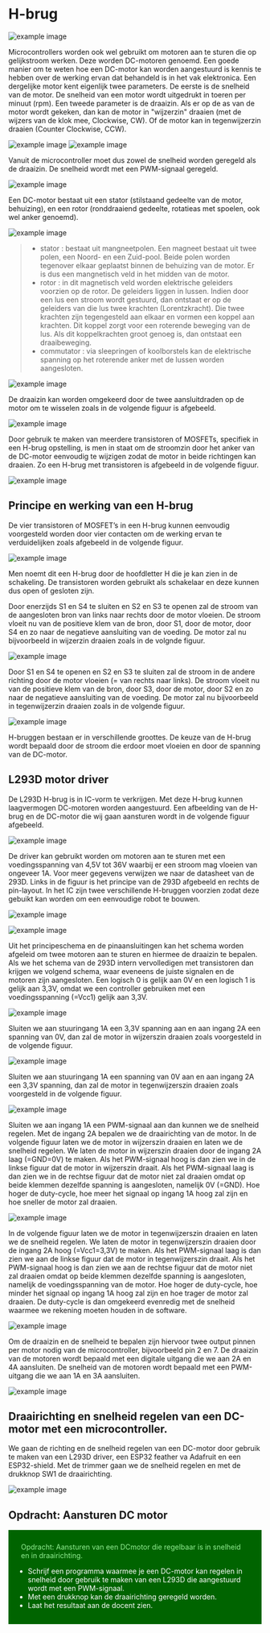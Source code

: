 # H-brug

![example image](./images/H-bridge.png "An exemplary image")

Microcontrollers worden ook wel gebruikt om motoren aan te sturen die op gelijkstroom werken.
Deze worden DC-motoren genoemd. Een goede manier om te weten hoe een DC-motor kan worden aangestuurd is kennis te hebben over de werking ervan dat behandeld is in het vak elektronica.
Een dergelijke motor kent eigenlijk twee parameters.
De eerste is de snelheid van de motor. De snelheid van een motor wordt uitgedrukt in toeren per minuut (rpm).
Een tweede parameter is de draaizin. Als er op de as van de motor wordt gekeken, dan kan de motor in "wijzerzin" draaien (met de wijzers van de klok mee, Clockwise, CW). Of de motor kan in tegenwijzerzin draaien (Counter Clockwise, CCW).

![example image](./images/motor1.png "An exemplary image")
![example image](./images/motor.jpg "An exemplary image")

Vanuit de microcontroller moet dus zowel de snelheid worden geregeld als de draaizin.
De snelheid wordt met een PWM-signaal geregeld.

![example image](./images/dcmotor1.jpg "An exemplary image")

Een DC-motor bestaat uit een stator (stilstaand gedeelte van de motor, behuizing), en een rotor (ronddraaiend gedeelte, rotatieas met spoelen, ook wel anker genoemd).  

![example image](./images/dcmotor2.png "An exemplary image")

>- stator : bestaat uit mangneetpolen. Een magneet bestaat uit twee polen, een Noord- en een Zuid-pool. Beide polen worden tegenover elkaar geplaatst binnen de behuizing van de motor. Er is dus een mangnetisch veld in het midden van de motor.
>- rotor : in dit magnetisch veld worden elektrische geleiders voorzien op de rotor. De geleiders liggen in lussen. Indien door een lus een stroom wordt gestuurd, dan ontstaat er op de geleiders van die lus twee krachten (Lorentzkracht). Die twee krachten zijn tegengesteld aan elkaar en vormen een koppel aan krachten. Dit koppel zorgt voor een roterende beweging van de lus. Als dit koppelkrachten groot genoeg is, dan ontstaat een draaibeweging.
>- commutator : via sleepringen of koolborstels kan de elektrische spanning op het roterende anker met de lussen worden aangesloten.  

![example image](./images/Electric_motor.gif "An exemplary image")

De draaizin kan worden omgekeerd door de twee aansluitdraden op de motor om te wisselen zoals in de volgende figuur is afgebeeld.

![example image](./images/motor2.png "An exemplary image")

Door gebruik te maken van meerdere transistoren of MOSFETs, specifiek in een H-brug opstelling, is men in staat om de stroomzin door het anker van de DC-motor eenvoudig te wijzigen zodat de motor in beide richtingen kan draaien. Zo een H-brug met transistoren is afgebeeld in de volgende figuur.

![example image](./images/hbrug1.png "An exemplary image")

## Principe en werking van een H-brug

De vier transistoren of MOSFET’s in een H-brug kunnen eenvoudig voorgesteld worden door vier contacten om de werking ervan te verduidelijken zoals afgebeeld in de volgende figuur.

![example image](./images/hbrug2.png "An exemplary image")

Men noemt dit een H-brug door de hoofdletter H die je kan zien in de schakeling. De transistoren worden gebruikt als schakelaar en deze kunnen dus open of gesloten zijn.

Door enerzijds S1 en S4 te sluiten en S2 en S3 te openen zal de stroom van de aangesloten bron van links naar rechts door de motor vloeien.
De stroom vloeit nu van de positieve klem van de bron, door S1, door de motor, door S4 en zo naar de negatieve aansluiting van de voeding. De motor zal nu bijvoorbeeld in wijzerzin draaien zoals in de volgnde figuur.

![example image](./images/hbrug3.png "An exemplary image")

Door S1 en S4 te openen en S2 en S3 te sluiten zal de stroom in de andere richting door de motor vloeien (= van rechts naar links).
De stroom vloeit nu van de positieve klem van de bron, door S3, door de motor, door S2 en zo naar de negatieve aansluiting van de voeding. De motor zal nu bijvoorbeeld in tegenwijzerzin draaien zoals in de volgende figuur.

![example image](./images/hbrug4.png "An exemplary image")

H-bruggen bestaan er in verschillende groottes. De keuze van de H-brug wordt bepaald door de stroom die erdoor moet vloeien en door de spanning van de DC-motor.

## L293D motor driver

De L293D H-brug is in IC-vorm te verkrijgen. Met deze H-brug kunnen laagvermogen DC-motoren worden aangestuurd. Een afbeelding van de H-brug en de DC-motor die wij gaan aansturen wordt in de volgende figuur afgebeeld.

![example image](./images/l293.png "An exemplary image")

De driver kan gebruikt worden om motoren aan te sturen met een voedingsspanning van 4,5V tot 36V waarbij er een stroom mag vloeien van ongeveer 1A. Voor meer gegevens verwijzen we naar de datasheet van de 293D.
Links in de figuur is het principe van de 293D afgebeeld en rechts de pin-layout. In het IC zijn twee verschillende H-bruggen voorzien zodat deze gebuikt kan worden om een eenvoudige robot te bouwen.

![example image](./images/ic.png "An exemplary image")

![example image](./images/tabel.png "An exemplary image")

Uit het principeschema en de pinaansluitingen kan het schema worden afgeleid om twee motoren aan te sturen en hiermee de draaizin te bepalen.
Als we het schema van de 293D intern vervolledigen met transistoren dan krijgen we volgend schema, waar eveneens de juiste signalen en de motoren zijn aangesloten.
Een logisch 0 is gelijk aan 0V en een logisch 1 is gelijk aan 3,3V, omdat we een controller gebruiken met een voedingsspanning (=Vcc1) gelijk aan 3,3V.

![example image](./images/ic2.png "An exemplary image")

Sluiten we aan stuuringang 1A een 3,3V spanning aan en aan ingang 2A een spanning van 0V, dan zal de motor in wijzerszin draaien zoals voorgesteld in de volgende figuur.

![example image](./images/cw.png "An exemplary image")

Sluiten we aan stuuringang 1A een spanning van 0V aan en aan ingang 2A een 3,3V spanning, dan zal de motor in tegenwijzerszin draaien zoals voorgesteld in de volgende figuur.

![example image](./images/ccw.png "An exemplary image")


Sluiten we aan ingang 1A een PWM-signaal aan dan kunnen we de snelheid regelen.
Met de ingang 2A bepalen we de draairichting van de motor.
In de volgende figuur laten we de motor in wijzerszin draaien en laten we de snelheid regelen.
We laten de motor in wijzerszin draaien door de ingang 2A laag (=GND=0V) te maken.
Als het PWM-signaal hoog is dan zien we in de linkse figuur dat de motor in wijzerszin draait.
Als het PWM-signaal laag is dan zien we in de rechtse figuur dat de motor niet zal draaien omdat op beide klemmen dezelfde spanning is aangesloten, namelijk 0V (=GND).
Hoe hoger de duty-cycle, hoe meer het signaal op ingang 1A hoog zal zijn en hoe sneller de motor zal draaien.

![example image](./images/draaizin.png "An exemplary image")

In de volgende figuur laten we de motor in tegenwijzerszin draaien en laten we de snelheid regelen.
We laten de motor in tegenwijzerszin draaien door de ingang 2A hoog (=Vcc1=3,3V) te maken.
Als het PWM-signaal laag is dan zien we aan de linkse figuur dat de motor in tegenwijzerszin draait.
Als het PWM-signaal hoog is dan zien we aan de rechtse figuur dat de motor niet zal draaien omdat op beide klemmen dezelfde spanning is aangesloten, namelijk de voedingsspanning van de motor.
Hoe hoger de duty-cycle, hoe minder het signaal op ingang 1A hoog zal zijn en hoe trager de motor zal draaien. De duty-cycle is dan omgekeerd evenredig met de snelheid waarmee we rekening moeten houden in de software.

![example image](./images/draaizin2.png "An exemplary image")

Om de draaizin en de snelheid te bepalen zijn hiervoor twee output pinnen per motor nodig van de microcontroller, bijvoorbeeld pin 2 en 7.
De draaizin van de motoren wordt bepaald met een digitale uitgang die we aan 2A en 4A aansluiten.
De snelheid van de motoren wordt bepaald met een PWM-uitgang die we aan 1A en 3A aansluiten.

![example image](./images/schema.png "An exemplary image")

## Draairichting en snelheid regelen van een DC-motor met een microcontroller.

We gaan de richting en de snelheid regelen van een DC-motor door gebruik te maken van een L293D driver, een ESP32 feather va Adafruit en een ESP32-shield.
Met de trimmer gaan we de snelheid regelen en met de drukknop SW1 de draairichting.

![example image](./images/hardware.png "An exemplary image")

## Opdracht: Aansturen DC motor

<div style="background-color:darkgreen; text-align:left; vertical-align:left; padding:15px;">
<p style="color:lightgreen; margin:10px">
Opdracht: Aansturen van een DCmotor die regelbaar is in snelheid en in draairichting.
<ul style="color: white;">
<li>Schrijf een programma waarmee je een DC-motor kan regelen in snelheid door
gebruik te maken van een L293D die aangestuurd wordt met een PWM-signaal.</li>
<li>Met een drukknop kan de draairichting geregeld worden.</li>
<li>Laat het resultaat aan de docent zien.</li>

</ul>
</p>
</div>